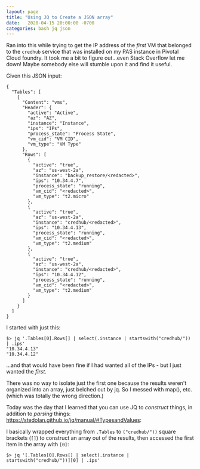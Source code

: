 ```yaml
---
layout: page
title: "Using JQ to Create a JSON array"
date:   2020-04-15 20:00:00 -0700
categories: bash jq json
---
```


Ran into this while trying to get the IP address of the *first* VM that belonged to the `credhub` service 
that was installed on my PAS instance in Pivotal Cloud foundry. It took me a bit to 
figure out...even Stack Overflow let me down!
Maybe somebody else will stumble upon it and find it useful.

Given this JSON input:

```
{
  "Tables": [
    {
      "Content": "vms",
      "Header": {
        "active": "Active",
        "az": "AZ",
        "instance": "Instance",
        "ips": "IPs",
        "process_state": "Process State",
        "vm_cid": "VM CID",
        "vm_type": "VM Type"
      },
      "Rows": [
        {
          "active": "true",
          "az": "us-west-2a",
          "instance": "backup_restore/<redacted>",
          "ips": "10.34.4.7",
          "process_state": "running",
          "vm_cid": "<redacted>",
          "vm_type": "t2.micro"
        },
        {
          "active": "true",
          "az": "us-west-2a",
          "instance": "credhub/<redacted>",
          "ips": "10.34.4.13",
          "process_state": "running",
          "vm_cid": "<redacted>",
          "vm_type": "t2.medium"
        },
        {
          "active": "true",
          "az": "us-west-2a",
          "instance": "credhub/<redacted>",
          "ips": "10.34.4.12",
          "process_state": "running",
          "vm_cid": "<redacted>",
          "vm_type": "t2.medium"
        }
      ]
    }
  ]
}
```

I started with just this:

```
$> jq '.Tables[0].Rows[] | select(.instance | startswith("credhub/")) | .ips'
"10.34.4.13"
"10.34.4.12"
```

...and that would have been fine if I had wanted all of the IPs - but I just wanted the *first*.

There was no way to isolate just the first one because the results weren't organized into an array, just belched out by jq. So I messed with map(), etc. (which was totally the wrong direction.)

Today was the day that I learned that you can use JQ to _construct_ things, in addition to _parsing_ things:
https://stedolan.github.io/jq/manual/#TypesandValues:

I basically wrapped everything from `.Tables` to `("credhub/"))` square brackets (`[]`) to construct an array out of the results, then accessed the first item in the array with `[0]`:

```
$> jq '[.Tables[0].Rows[] | select(.instance | startswith("credhub/"))][0] | .ips'
```
